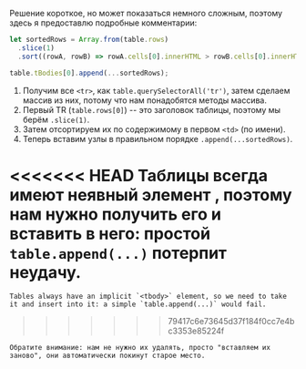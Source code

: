 Решение короткое, но может показаться немного сложным, поэтому здесь я предоставлю подробные комментарии:


```js
let sortedRows = Array.from(table.rows)
  .slice(1)
  .sort((rowA, rowB) => rowA.cells[0].innerHTML > rowB.cells[0].innerHTML ? 1 : -1);

table.tBodies[0].append(...sortedRows);
```

1. Получим все `<tr>`, как `table.querySelectorAll('tr')`, затем сделаем массив из них, потому что нам понадобятся методы массива.
2. Первый TR (`table.rows[0]`) -- это заголовок таблицы, поэтому мы берём `.slice(1)`.
3. Затем отсортируем их по содержимому в первом `<td>` (по имени).
4. Теперь вставим узлы в правильном порядке `.append(...sortedRows)`.

<<<<<<< HEAD
    Таблицы всегда имеют неявный элемент <tbody>, поэтому нам нужно получить его и вставить в него: простой `table.append(...)` потерпит неудачу.
=======
    Tables always have an implicit `<tbody>` element, so we need to take it and insert into it: a simple `table.append(...)` would fail.
>>>>>>> 79417c6e73645d37f184f0cc7e4bc3353e85224f

    Обратите внимание: нам не нужно их удалять, просто "вставляем их заново", они автоматически покинут старое место.
